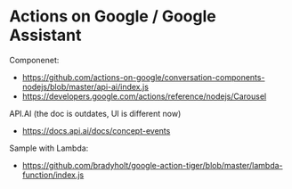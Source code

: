 # Actions on Google / Google Assistant
Componenet:
- https://github.com/actions-on-google/conversation-components-nodejs/blob/master/api-ai/index.js
- https://developers.google.com/actions/reference/nodejs/Carousel

API.AI (the doc is outdates, UI is different now)
- https://docs.api.ai/docs/concept-events

Sample with Lambda:
- https://github.com/bradyholt/google-action-tiger/blob/master/lambda-function/index.js
